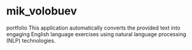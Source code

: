 # mik_volobuev
portfolio
This application automatically converts the provided text into engaging English language exercises using natural language processing (NLP) technologies.
